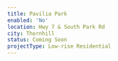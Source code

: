 ```yaml
---
title: Pavilia Park
enabled: 'No'
location: Hwy 7 & South Park Rd
city: Thornhill
status: Coming Soon
projectType: Low-rise Residential
---
```


